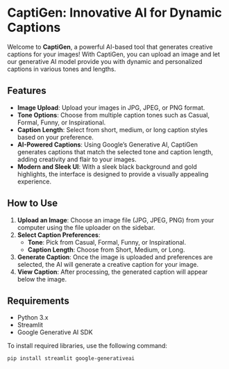 # CaptiGen: Innovative AI for Dynamic Captions

Welcome to **CaptiGen**, a powerful AI-based tool that generates creative captions for your images! With CaptiGen, you can upload an image and let our generative AI model provide you with dynamic and personalized captions in various tones and lengths.

## Features

- **Image Upload**: Upload your images in JPG, JPEG, or PNG format.
- **Tone Options**: Choose from multiple caption tones such as Casual, Formal, Funny, or Inspirational.
- **Caption Length**: Select from short, medium, or long caption styles based on your preference.
- **AI-Powered Captions**: Using Google’s Generative AI, CaptiGen generates captions that match the selected tone and caption length, adding creativity and flair to your images.
- **Modern and Sleek UI**: With a sleek black background and gold highlights, the interface is designed to provide a visually appealing experience.

## How to Use

1. **Upload an Image**: Choose an image file (JPG, JPEG, PNG) from your computer using the file uploader on the sidebar.
2. **Select Caption Preferences**:
   - **Tone**: Pick from Casual, Formal, Funny, or Inspirational.
   - **Caption Length**: Choose from Short, Medium, or Long.
3. **Generate Caption**: Once the image is uploaded and preferences are selected, the AI will generate a creative caption for your image.
4. **View Caption**: After processing, the generated caption will appear below the image. 

## Requirements

- Python 3.x
- Streamlit
- Google Generative AI SDK

To install required libraries, use the following command:

```bash
pip install streamlit google-generativeai

